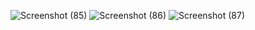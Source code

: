 ![Screenshot (85)](https://github.com/NiromiKaumini/Weather_App/assets/138492534/1e87d61b-bb29-40ab-ab52-f8ec1020d831)
![Screenshot (86)](https://github.com/NiromiKaumini/Weather_App/assets/138492534/e8201a09-c57b-432a-ad3e-8a9ce53c2cfc)
![Screenshot (87)](https://github.com/NiromiKaumini/Weather_App/assets/138492534/53423928-57e5-4c48-ae4a-d3a52fa48f3e)
